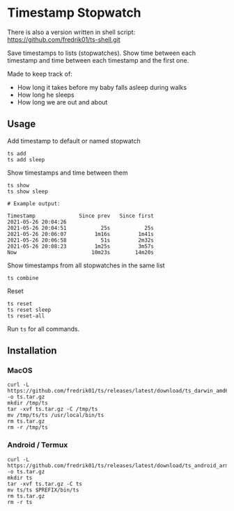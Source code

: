 # Timestamp Stopwatch

There is also a version written in shell script: https://github.com/fredrik01/ts-shell.git

Save timestamps to lists (stopwatches). Show time between each timestamp and time between each timestamp and the first one.

Made to keep track of:
- How long it takes before my baby falls asleep during walks
- How long he sleeps
- How long we are out and about

## Usage

Add timestamp to default or named stopwatch

	ts add
	ts add sleep

Show timestamps and time between them

	ts show
	ts show sleep

	# Example output:

	Timestamp              Since prev   Since first
	2021-05-26 20:04:26
	2021-05-26 20:04:51           25s           25s
	2021-05-26 20:06:07         1m16s         1m41s
	2021-05-26 20:06:58           51s         2m32s
	2021-05-26 20:08:23         1m25s         3m57s
	Now                        10m23s        14m20s

Show timestamps from all stopwatches in the same list

	ts combine

Reset

	ts reset
	ts reset sleep
	ts reset-all

Run `ts` for all commands.

## Installation

### MacOS

	curl -L https://github.com/fredrik01/ts/releases/latest/download/ts_darwin_amd64.tar.gz -o ts.tar.gz
	mkdir /tmp/ts
	tar -xvf ts.tar.gz -C /tmp/ts
	mv /tmp/ts/ts /usr/local/bin/ts
	rm ts.tar.gz
	rm -r /tmp/ts

### Android / Termux

	curl -L https://github.com/fredrik01/ts/releases/latest/download/ts_android_arm64.tar.gz -o ts.tar.gz
	mkdir ts
	tar -xvf ts.tar.gz -C ts
	mv ts/ts $PREFIX/bin/ts 
	rm ts.tar.gz
	rm -r ts
